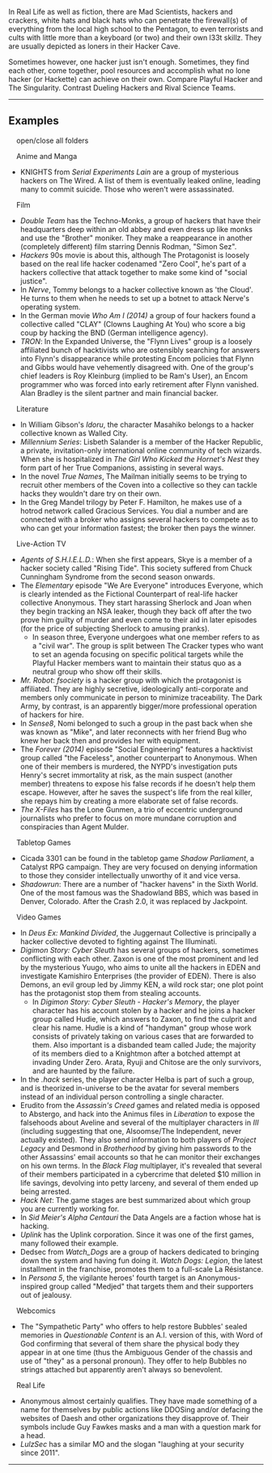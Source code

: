 In Real Life as well as fiction, there are Mad Scientists, hackers and crackers, white hats and black hats who can penetrate the firewall(s) of everything from the local high school to the Pentagon, to even terrorists and cults with little more than a keyboard (or two) and their own l33t skillz. They are usually depicted as loners in their Hacker Cave.

Sometimes however, one hacker just isn't enough. Sometimes, they find each other, come together, pool resources and accomplish what no lone hacker (or Hackette) can achieve on their own. Compare Playful Hacker and The Singularity. Contrast Dueling Hackers and Rival Science Teams.

___

## Examples

    open/close all folders 

    Anime and Manga 

-   KNIGHTS from _Serial Experiments Lain_ are a group of mysterious hackers on The Wired. A list of them is eventually leaked online, leading many to commit suicide. Those who weren't were assassinated.

    Film 

-   _Double Team_ has the Techno-Monks, a group of hackers that have their headquarters deep within an old abbey and even dress up like monks and use the "Brother" moniker. They make a reappearance in another (completely different) film starring Dennis Rodman, "Simon Sez".
-   _Hackers_ 90s movie is about this, although The Protagonist is loosely based on the real life hacker codenamed "Zero Cool", he's part of a hackers collective that attack together to make some kind of "social justice".
-   In _Nerve_, Tommy belongs to a hacker collective known as 'the Cloud'. He turns to them when he needs to set up a botnet to attack Nerve's operating system.
-   In the German movie _Who Am I (2014)_ a group of four hackers found a collective called "CLAY" (Clowns Laughing At You) who score a big coup by hacking the BND (German intelligence agency).
-   _TRON_: In the Expanded Universe, the "Flynn Lives" group is a loosely affiliated bunch of hacktivists who are ostensibly searching for answers into Flynn's disappearance while protesting Encom policies that Flynn and Gibbs would have vehemently disagreed with. One of the group's chief leaders is Roy Kleinburg (implied to be Ram's User), an Encom programmer who was forced into early retirement after Flynn vanished. Alan Bradley is the silent partner and main financial backer.

    Literature 

-   In William Gibson's _Idoru_, the character Masahiko belongs to a hacker collective known as Walled City.
-   _Millennium Series_: Lisbeth Salander is a member of the Hacker Republic, a private, invitation-only international online community of tech wizards. When she is hospitalized in _The Girl Who Kicked the Hornet's Nest_ they form part of her True Companions, assisting in several ways.
-   In the novel _True Names_, The Mailman initially seems to be trying to recruit other members of the Coven into a collective so they can tackle hacks they wouldn't dare try on their own.
-   In the Greg Mandel trilogy by Peter F. Hamilton, he makes use of a hotrod network called Gracious Services. You dial a number and are connected with a broker who assigns several hackers to compete as to who can get your information fastest; the broker then pays the winner.

    Live-Action TV 

-   _Agents of S.H.I.E.L.D._: When she first appears, Skye is a member of a hacker society called "Rising Tide". This society suffered from Chuck Cunningham Syndrome from the second season onwards.
-   The _Elementary_ episode "We Are Everyone" introduces Everyone, which is clearly intended as the Fictional Counterpart of real-life hacker collective Anonymous. They start harassing Sherlock and Joan when they begin tracking an NSA leaker, though they back off after the two prove him guilty of murder and even come to their aid in later episodes (for the price of subjecting Sherlock to amusing pranks).
    -   In season three, Everyone undergoes what one member refers to as a "civil war". The group is split between The Cracker types who want to set an agenda focusing on specific political targets while the Playful Hacker members want to maintain their status quo as a neutral group who show off their skills.
-   _Mr. Robot_: _fsociety_ is a hacker group with which the protagonist is affiliated. They are highly secretive, ideologically anti-corporate and members only communicate in person to minimize traceability. The Dark Army, by contrast, is an apparently bigger/more professional operation of hackers for hire.
-   In _Sense8_, Nomi belonged to such a group in the past back when she was known as "Mike", and later reconnects with her friend Bug who knew her back then and provides her with equipment.
-   The _Forever (2014)_ episode "Social Engineering" features a hacktivist group called "the Faceless", another counterpart to Anonymous. When one of their members is murdered, the NYPD's investigation puts Henry's secret immortality at risk, as the main suspect (another member) threatens to expose his false records if he doesn't help them escape. However, after he saves the suspect's life from the real killer, she repays him by creating a more elaborate set of false records.
-   _The X-Files_ has the Lone Gunmen, a trio of eccentric underground journalists who prefer to focus on more mundane corruption and conspiracies than Agent Mulder.

    Tabletop Games 

-   Cicada 3301 can be found in the tabletop game _Shadow Parliament_, a Catalyst RPG campaign. They are very focused on denying information to those they consider intellectually unworthy of it and vice versa.
-   _Shadowrun_: There are a number of "hacker havens" in the Sixth World. One of the most famous was the Shadowland BBS, which was based in Denver, Colorado. After the Crash 2.0, it was replaced by Jackpoint.

    Video Games 

-   In _Deus Ex: Mankind Divided_, the Juggernaut Collective is principally a hacker collective devoted to fighting against The Illuminati.
-   _Digimon Story: Cyber Sleuth_ has several groups of hackers, sometimes conflicting with each other. Zaxon is one of the most prominent and led by the mysterious Yuugo, who aims to unite all the hackers in EDEN and investigate Kamishiro Enterprises (the provider of EDEN). There is also Demons, an evil group led by Jimmy KEN, a wild rock star; one plot point has the protagonist stop them from stealing accounts.
    -   In _Digimon Story: Cyber Sleuth - Hacker's Memory_, the player character has his account stolen by a hacker and he joins a hacker group called Hudie, which answers to Zaxon, to find the culprit and clear his name. Hudie is a kind of "handyman" group whose work consists of privately taking on various cases that are forwarded to them. Also important is a disbanded team called Jude; the majority of its members died to a Knightmon after a botched attempt at invading Under Zero. Arata, Ryuji and Chitose are the only survivors, and are haunted by the failure.
-   In the _.hack_ series, the player character Helba is part of such a group, and is theorized in-universe to be the avatar for several members instead of an individual person controlling a single character.
-   Erudito from the _Assassin's Creed_ games and related media is opposed to Abstergo, and hack into the Animus files in _Liberation_ to expose the falsehoods about Aveline and several of the multiplayer characters in _III_ (including suggesting that one, Alsoomse/The Independent, never actually existed). They also send information to both players of _Project Legacy_ and Desmond in _Brotherhood_ by giving him passwords to the other Assassins' email accounts so that he can monitor their exchanges on his own terms. In the _Black Flag_ multiplayer, it's revealed that several of their members participated in a cybercrime that deleted $10 million in life savings, devolving into petty larceny, and several of them ended up being arrested.
-   _Hack Net_: The game stages are best summarized about which group you are currently working for.
-   In _Sid Meier's Alpha Centauri_ the Data Angels are a faction whose hat is hacking.
-   _Uplink_ has the Uplink corporation. Since it was one of the first games, many followed their example.
-   Dedsec from _Watch\_Dogs_ are a group of hackers dedicated to bringing down the system and having fun doing it. _Watch Dogs: Legion_, the latest installment in the franchise, promotes them to a full-scale La Résistance.
-   In _Persona 5_, the vigilante heroes' fourth target is an Anonymous-inspired group called "Medjed" that targets them and their supporters out of jealousy.

    Webcomics 

-   The "Sympathetic Party" who offers to help restore Bubbles' sealed memories in _Questionable Content_ is an A.I. version of this, with Word of God confirming that several of them share the physical body they appear in at one time (thus the Ambiguous Gender of the chassis and use of "they" as a personal pronoun). They offer to help Bubbles no strings attached but apparently aren't always so benevolent.

    Real Life 

-   Anonymous almost certainly qualifies. They have made something of a name for themselves by public actions like DDOSing and/or defacing the websites of Daesh and other organizations they disapprove of. Their symbols include Guy Fawkes masks and a man with a question mark for a head.
-   _LulzSec_ has a similar MO and the slogan "laughing at your security since 2011".

___